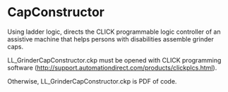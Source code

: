 # CapConstructor
Using ladder logic, directs the CLICK programmable logic controller of an assistive machine that helps persons with disabilities assemble grinder caps.

LL_GrinderCapConstructor.ckp must be opened with CLICK programming software (http://support.automationdirect.com/products/clickplcs.html).

Otherwise, LL_GrinderCapConstructor.ckp is PDF of code.
